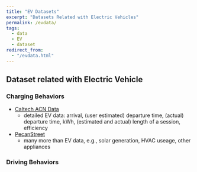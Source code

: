 ```yaml
---
title: "EV Datasets"
excerpt: "Datasets Related with Electric Vehicles"
permalink: /evdata/
tags:
  - data
  - EV
  - dataset
redirect_from: 
  - "/evdata.html"
---
```


## Dataset related with Electric Vehicle
### Charging Behaviors
- [Caltech ACN Data](https://ev.caltech.edu/dataset)
	- detailed EV data: arrival, (user estimated) departure time, (actual) departure time, kWh, (estimated and actual) length of a session, efficiency
- [PecanStreet](https://www.pecanstreet.org/dataport/about/)
	- many more than EV data, e.g., solar generation, HVAC useage, other appliances

### Driving Behaviors